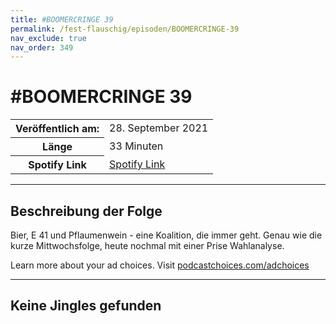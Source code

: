 ```yaml
---
title: #BOOMERCRINGE 39
permalink: /fest-flauschig/episoden/BOOMERCRINGE-39
nav_exclude: true
nav_order: 349
---
```


# #BOOMERCRINGE 39
<table class="resp-table dcf-table dcf-table-responsive dcf-table-bordered dcf-table-striped dcf-w-100%">
                    <tbody>
                        <tr>
                            <th scope="row">Veröffentlich am:</th>
                            <td data-label="Veröffentlich am:">28. September 2021</td>
                        </tr>
                        <tr>
                            <th scope="row">Länge </th>
                            <td data-label="Länge ">33 Minuten</td>
                        </tr><tr>
                                <th scope="row">Spotify Link</th>
                                <td data-label="Spotify Link"><a href="https://open.spotify.com/episode/49h9k2kU52R9txh5tLslxQ">Spotify Link</a></td>
                            </tr></tbody>
                </table>

***

## Beschreibung der Folge

<div>
<p>Bier, E 41 und Pflaumenwein - eine Koalition, die immer geht. Genau wie die kurze Mittwochsfolge, heute nochmal mit einer Prise Wahlanalyse.</p><p> </p><p>Learn more about your ad choices. Visit <a href="https://podcastchoices.com/adchoices">podcastchoices.com/adchoices</a></p>  
</div>

***

## Keine Jingles gefunden